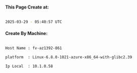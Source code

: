 
   
#### This Page Create at:

```bash

2025-03-29 - 05:40:57 UTC

```

#### Create By Machine:

```bash

Host Name : fv-az1392-861

platform  : Linux-6.8.0-1021-azure-x86_64-with-glibc2.39

Ip Local  : 10.1.0.58

```

